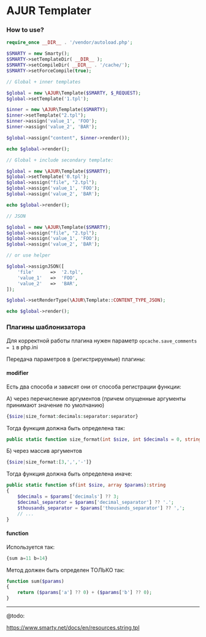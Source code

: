 # AJUR Templater

### How to use?

```php
require_once __DIR__ . '/vendor/autoload.php';

$SMARTY = new Smarty();
$SMARTY->setTemplateDir( __DIR__ );
$SMARTY->setCompileDir( __DIR__ . '/cache/');
$SMARTY->setForceCompile(true);

// Global + inner templates

$global = new \AJUR\Template($SMARTY, $_REQUEST);
$global->setTemplate('1.tpl');

$inner = new \AJUR\Template($SMARTY);
$inner->setTemplate("2.tpl");
$inner->assign('value_1', 'FOO');
$inner->assign('value_2', 'BAR');

$global->assign("content", $inner->render());

echo $global->render();

// Global + include secondary template:

$global = new \AJUR\Template($SMARTY);
$global->setTemplate('0.tpl');
$global->assign("file", "2.tpl");
$global->assign('value_1', 'FOO');
$global->assign('value_2', 'BAR');

echo $global->render();

// JSON

$global = new \AJUR\Template($SMARTY);
$global->assign("file", "2.tpl");
$global->assign('value_1', 'FOO');
$global->assign('value_2', 'BAR');

// or use helper

$global->assignJSON([
    'file'      =>  '2.tpl',
    'value_1'   =>  'FOO',
    'value_2'   =>  'BAR',
]);

$global->setRenderType(\AJUR\Template::CONTENT_TYPE_JSON);

echo $global->render();

```

### Плагины шаблонизатора

Для корректной работы плагина нужен параметр `opcache.save_comments = 1` в php.ini 

Передача параметров в (регистрируемые) плагины:

#### modifier

Есть два способа и зависят они от способа регистрации функции:

А) через перечисление аргументов (причем опущенные аргументы принимают значение по умолчанию)

```php
{$size|size_format:decimals:separator:separator}
```

Тогда функция должна быть определена так:
```php
public static function size_format(int $size, int $decimals = 0, string $decimal_separator = '.', string $thousands_separator = ','):string;
```

Б) через массив аргументов
```php
{$size|size_format:[3,',','-']}
```
Тогда функция должна быть определена иначе:
```php
public static function sf(int $size, array $params):string 
{
    $decimals = $params['decimals'] ?? 3;
    $decimal_separator = $params['decimal_separator'] ?? '.';
    $thousands_separator = $params['thousands_separator'] ?? ',';
    // ...
}
```

#### function

Используется так:
```php
{sum a=11 b=14}
```

Метод должен быть определен ТОЛЬКО так:
```php
function sum($params)
{
    return ($params['a'] ?? 0) + ($params['b'] ?? 0);
}
```












--- 
@todo:

https://www.smarty.net/docs/en/resources.string.tpl